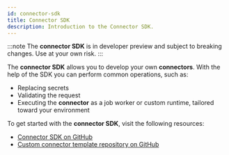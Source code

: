 ```yaml
---
id: connector-sdk
title: Connector SDK
description: Introduction to the Connector SDK.
---
```


:::note
The **connector SDK** is in developer preview and subject to breaking changes. Use at your own risk.
:::

The **connector SDK** allows you to develop your own **connectors**. With the help of the SDK you can perform common operations, such as:

- Replacing secrets
- Validating the request
- Executing the **connector** as a job worker or custom runtime, tailored toward your environment

To get started with the **connector SDK**, visit the following resources:

- [Connector SDK on GitHub](https://github.com/camunda/connector-sdk)
- [Custom connector template repository on GitHub](https://github.com/camunda/connector-template)
